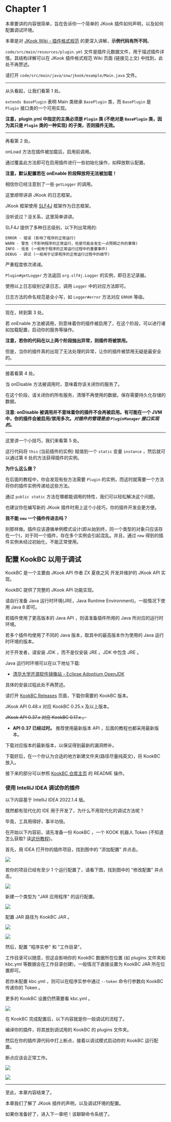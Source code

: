 # Chapter 1

本章要讲的内容很简单，旨在告诉你一个简单的 JKook 插件如何声明，以及如何配置调试环境。

本章是对 [JKook Wiki - 插件格式规范](https://github.com/SNWCreations/JKook/wiki/Plugin-Format) 的更深入讲解，**示例代码有所不同**。

`code/src/main/resources/plugin.yml` 文件是插件元数据文件，用于描述插件详情。其结构详解可以在 JKook 插件格式规范 Wiki 页面 (链接见上文) 中找到，此处不再赘述。

请打开 `code/src/main/java/snw/jkook/example/Main.java` 文件。

---

从头看起，让我们看第 1 处。

`extends BasePlugin` 表明 Main 类继承 `BasePlugin` 类，而 `BasePlugin` 是 `Plugin` 接口类的一个可用实现。

**注意，plugin.yml 中指定的主类必须是 `Plugin` 类 (不绝对是 `BasePlugin` 类，因为其只是 `Plugin` 类的一种实现) 的子类，否则插件无效。**

---

再看第 2 处。

onLoad 方法在插件被加载后，启用前调用。

通过覆盖此方法即可在启用插件进行一些初始化操作，如释放默认配置。

**注意，默认配置若在 onEnable 阶段释放将无法被加载！**

相信你已经注意到了一些 `getLogger` 的调用。

这里顺带讲讲 JKook 的日志框架。

JKook 框架使用 [SLF4J](https://www.slf4j.org) 框架作为日志框架。

没听说过？没关系，这里简单讲讲。

SLF4J 提供了多种日志级别，以下列出常用的:

```text
ERROR - 错误 (影响了程序的正常运行)
WARN - 警告 (不影响程序的正常运行，但是可能会发生一点预期之外的事情)
INFO - 信息 (一般用于程序的正常运行过程中的重要事件)
DEBUG - 调试 (一般用于记录程序的正常运行过程中的细节)
```

严重程度依次递减。

`Plugin#getLogger` 方法返回 `org.slf4j.Logger` 的实例，即日志记录器。

使用以上日志级别记录日志，调用 `Logger` 中的对应方法即可。

日志方法的命名规范是全小写，如 `Logger#error` 方法对应 `ERROR` 等级。

---

现在，转到第 3 处。

若 onEnable 方法被调用，则意味着你的插件被启用了，在这个阶段，可以进行诸如加载配置，启动你的服务等操作。

**注意，若你的代码在以上两个阶段抛出异常，则插件将被禁用。**

但是，当你的插件真的出现了无法处理的异常，让你的插件被禁用无疑是最安全的。

---

接着看第 4 处。

当 onDisable 方法被调用时，意味着你该关闭你的服务了。

在这个阶段，请关闭你的所有服务，清理不再使用的数据，保存需要持久化存储的数据。

**注意: onDisable 被调用并不意味着你的插件不会再被启用。有可能在一个 JVM 中，你的插件会被启用/禁用多次。_对插件的管理是由 `PluginManager` 接口实现的。_**

---

这里讲一个小技巧，我们来看第 5 处。

这行代码将 `this` (当前插件的实例) 赋值到一个 `static` 变量 `instance` ，然后就可以通过第 6 处的方法获得插件的实例。

**为什么这么做？**

在后面的教程中，你会发现有些方法需要 `Plugin` 的实例，而这时就需要一个方法将你的插件实例传递给这些方法。

通过 `public static` 方法在哪都能调用的特性，我们可以轻松解决这个问题。

也建议你在编写新的 JKook 插件时用上这个小技巧，你的插件开发会更方便。

**我不能 `new` 一个插件传进去吗？**

别那样做。插件应该遵循单例模式设计(即从始到终，同一个类型的对象只应该存在一个)，对于同一个插件，存在多个实例会引起混乱。并且，通过 `new` 得到的插件实例未经过初始化，不能正常使用。

## 配置 KookBC 以用于调试

KookBC 是一个主要由 JKook API 作者 ZX 夏夜之风 开发并维护的 JKook API 实现。

KookBC 提供了完整的 JKook API 功能实现。

请自行准备 Java 运行时环境(JRE，Java Runtime Environment)。一般情况下使用 Java 8 即可。

若插件使用了更高版本的 Java API ，则请准备插件所用的 Java 所对应的运行时环境。

若多个插件均使用了不同的 Java 版本，取其中的最高版本作为使用的 Java 运行时环境的版本。

对于开发者，请安装 JDK ，而不是仅安装 JRE 。JDK 中包含 JRE 。

Java 运行时环境可以在以下地址下载:

- [清华大学开源软件镜像站 - Eclipse Adoptium OpenJDK](https://mirror.tuna.tsinghua.edu.cn/Adoptium)

具体的安装过程此处不再赘述。

请打开 [KookBC Releases](https://github.com/SNWCreations/KookBC/releases) 页面，下载你需要的 KookBC 版本。

JKook API 0.48.x 对应 KookBC 0.25.x 及以上版本。

~~JKook API 0.37.x 对应 KookBC 0.17.x 。~~

- **API 0.37 已经过时。** 推荐使用最新版本 API ，后面的教程也都采用最新版本。

下载对应版本的最新版本，以保证得到最新的漏洞修补。

下载好后，在一个你认为合适的地方新建文件夹(路径尽量纯英文)，将 KookBC 放入。

接下来的部分可以参照 [KookBC 仓库主页](https://github.com/SNWCreations/KookBC) 的 README 操作。

### 使用 IntelliJ IDEA 调试你的插件

以下内容基于 IntelliJ IDEA 2022.1.4 版。

既然都有现代化的 IDE 用于开发了，为什么不用现代化的调试方法呢？

毕竟，工具用得好，事半功倍。

在开始以下内容前，请先准备一份 KookBC ，一个 KOOK 机器人 Token (不知道怎么获取? 读[这份教程](../Get_Bot_Token.md))。

首先，用 IDEA 打开你的插件项目，找到图中的 "添加配置" 并点击。

![ ](/images/ch_1/0.png)

若你的项目已经有至少 1 个运行配置了，请看下图，找到图中的 "修改配置" 并点击。

![ ](/images/ch_1/1.png)

新建一个类型为 "JAR 应用程序" 的运行配置。

![ ](/images/ch_1/2.png)

配置 JAR 路径为 KookBC JAR 。

![ ](/images/ch_1/3.png)

![ ](/images/ch_1/4.png)

然后，配置 "程序实参" 和 "工作目录"。

工作目录可以随意，但这会影响你的 KookBC 数据所在位置 (如 plugins 文件夹和 kbc.yml 等数据会在工作目录创建)，一般情况下直接设置为 KookBC JAR 所在位置即可。

若你未配置 kbc.yml ，则可以在程序实参中通过 `--token` 命令行参数向 KookBC 传递你的 Token 。

更多的 KookBC 设置仍然需要看 kbc.yml 。

![ ](/images/ch_1/5.png)

在 KookBC 完成配置后，以下内容就是你一般调试的流程了。

编译你的插件，将其放到调试用的 KookBC 的 plugins 文件夹。

然后在你的插件源代码中打上断点，接着以调试模式启动你的 KookBC 运行配置。

断点应该会正常工作。

![ ](/images/ch_1/6.png)

![ ](/images/ch_1/7.png)

---

至此，本章内容结束了。

本章我们了解了 JKook 插件的声明，以及调试环境的配置。

如果你准备好了，进入下一章吧！该聊聊命令系统了。
